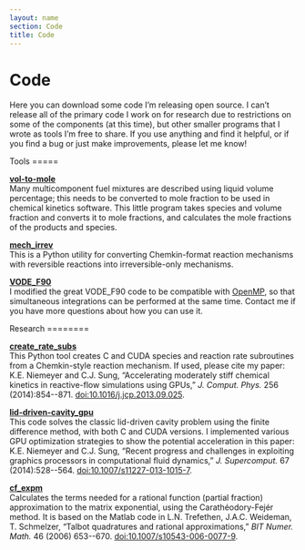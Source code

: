 ```yaml
---
layout: name
section: Code
title: Code
---
```


Code
====
Here you can download some code I’m releasing open source.  I can’t release 
all of the primary code I work on for research due to restrictions on some of the 
components (at this time), but other smaller programs that I wrote as tools 
I’m free to share.  If you use anything and find it helpful, or if you find 
a bug or just make improvements, please let me know!

<div class="section" markdown="1">
Tools
=====

**[vol-to-mole](https://github.com/kyleniemeyer/vol-to-mole)**  
Many multicomponent fuel mixtures are described using liquid volume percentage; this 
needs to be converted to mole fraction to be used in chemical kinetics software. 
This little program takes species and volume fraction and converts it to mole 
fractions, and calculates the mole fractions of the products and species.

**[mech_irrev](https://github.com/kyleniemeyer/irrev_mech)**  
This is a Python utility for converting Chemkin-format reaction mechanisms with 
reversible reactions into irreversible-only mechanisms.

**[VODE_F90](http://www.radford.edu/thompson/vodef90web/index.html)**  
I modified the great VODE_F90 code to be compatible with [OpenMP](http://openmp.org/wp/),
so that simultaneous integrations can be performed at the same time. Contact me if 
you have more questions about how you can use it.

</div>

<div class="section" markdown="1">
Research
========

**[create_rate_subs](https://github.com/kyleniemeyer/create_rate_subs)**  
This Python tool creates C and CUDA species and reaction rate subroutines 
from a Chemkin-style reaction mechanism. If used, please cite my paper: K.E. Niemeyer and C.J. Sung, “Accelerating moderately stiff chemical kinetics in reactive-flow simulations using GPUs,” *J. Comput. Phys.* 256 (2014):854--871. [doi:10.1016/j.jcp.2013.09.025](http://dx.doi.org/10.1016/j.jcp.2013.09.025).

**[lid-driven-cavity_gpu](https://github.com/kyleniemeyer/lid-driven-cavity_gpu)**  
This code solves the classic lid-driven cavity problem using the finite difference method, with both C and CUDA versions. I implemented various GPU optimization strategies to show the potential acceleration in this paper: K.E. Niemeyer and C.J. Sung, “Recent progress and challenges in exploiting graphics processors in computational fluid dynamics,” *J. Supercomput.* 67 (2014):528--564. [doi:10.1007/s11227-013-1015-7](http://dx.doi.org/10.1007/s11227-013-1015-7).

**[cf_expm](https://github.com/kyleniemeyer/cf_expm)**  
Calculates the terms needed for a rational function (partial fraction) 
approximation to the matrix exponential, using the Carathéodory-Fejér 
method. It is based on the Matlab code in L.N. Trefethen, J.A.C. Weideman, 
T. Schmelzer, “Talbot quadratures and rational approximations,” *BIT Numer. 
Math.* 46 (2006) 653--670. [doi:10.1007/s10543-006-0077-9](http://dx.doi.org/10.1007/s10543-006-0077-9).

</div>
